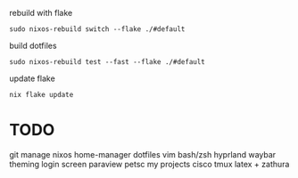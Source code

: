 
rebuild with flake
```
sudo nixos-rebuild switch --flake ./#default
```

build dotfiles
```
sudo nixos-rebuild test --fast --flake ./#default
```

update flake
```
nix flake update
```

# TODO
git manage nixos
home-manager dotfiles 
    vim
    bash/zsh
    hyprland
    waybar
    theming
    login screen
paraview
petsc
my projects
cisco
tmux
latex + zathura

